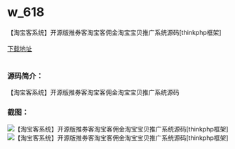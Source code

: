 # w_618
【淘宝客系统】开源版推券客淘宝客佣金淘宝宝贝推广系统源码[thinkphp框架]
<br/></br>
[下载地址](https://www.uuid2.com/618.html "下载地址")
<br/></br>
<h3>源码简介：</h3>
<p>【淘宝客系统】开源版推券客淘宝客佣金淘宝宝贝推广系统源码<p>
<h3>截图：</h3>
<img src="https://www.uuid2.com/wp-content/uploads/img/202105/2c1d428530.jpg" alt="【淘宝客系统】开源版推券客淘宝客佣金淘宝宝贝推广系统源码[thinkphp框架]"><img src="https://www.uuid2.com/wp-content/uploads/img/202105/7f704a1577.jpg" alt="【淘宝客系统】开源版推券客淘宝客佣金淘宝宝贝推广系统源码[thinkphp框架]">
